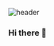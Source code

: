 ![header](https://capsule-render.vercel.app/api?type=wave&color=auto&text=capsule%20render)

### Hi there 👋

<!--
**junwon9824/junwon9824** is a ✨ _special_ ✨ repository because its `README.md` (this file) appears on your GitHub profile.

[![Solved.ac
프로필](http://mazassumnida.wtf/api/generate_badge?boj=junwon1131)](https://solved.ac/junwon1131)
Here are some ideas to get you started:

- 🔭 I’m currently working on ...
- 🌱 I’m currently learning ...
- 👯 I’m looking to collaborate on ...
- 🤔 I’m looking for help with ...
- 💬 Ask me about ...
- 📫 How to reach me: ...
- 😄 Pronouns: ...
- ⚡ Fun fact: ...
-->
